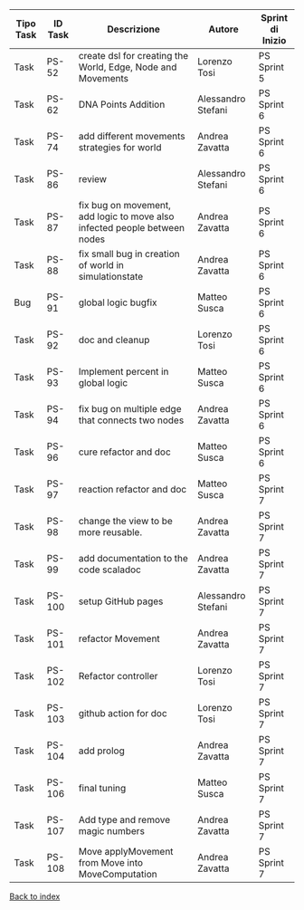 |Tipo Task|ID Task|Descrizione                           |Autore      |Sprint di Inizio|
|---------|-------|--------------------------------------|------------|----------------|
|Task     |PS-52  |create dsl for creating the World, Edge, Node and Movements|Lorenzo Tosi|PS Sprint 5     |
|Task     |PS-62  |DNA Points Addition                   |Alessandro Stefani|PS Sprint 6     |
|Task     |PS-74  |add different movements strategies for world|Andrea Zavatta|PS Sprint 6     |
|Task     |PS-86  |review                                |Alessandro Stefani|PS Sprint 6     |
|Task     |PS-87  |fix bug on movement, add logic to move also infected people between nodes|Andrea Zavatta|PS Sprint 6     |
|Task     |PS-88  |fix small bug in creation of world in simulationstate|Andrea Zavatta|PS Sprint 6     |
|Bug      |PS-91  |global logic bugfix                   |Matteo Susca|PS Sprint 6     |
|Task     |PS-92  |doc and cleanup                       |Lorenzo Tosi|PS Sprint 6     |
|Task     |PS-93  |Implement percent in global logic     |Matteo Susca|PS Sprint 6     |
|Task     |PS-94  |fix bug on multiple edge that connects two nodes|Andrea Zavatta|PS Sprint 6     |
|Task     |PS-96  |cure refactor and doc                 |Matteo Susca|PS Sprint 6     |
|Task     |PS-97  |reaction refactor and doc             |Matteo Susca|PS Sprint 7     |
|Task     |PS-98  |change the view to be more reusable.  |Andrea Zavatta|PS Sprint 7     |
|Task     |PS-99  |add documentation to the code scaladoc|Andrea Zavatta|PS Sprint 7     |
|Task     |PS-100 |setup GitHub pages                    |Alessandro Stefani|PS Sprint 7     |
|Task     |PS-101 |refactor Movement                     |Andrea Zavatta|PS Sprint 7     |
|Task     |PS-102 |Refactor controller                   |Lorenzo Tosi|PS Sprint 7     |
|Task     |PS-103 |github action for doc                 |Lorenzo Tosi|PS Sprint 7     |
|Task     |PS-104 |add prolog                            |Andrea Zavatta|PS Sprint 7     |
|Task     |PS-106 |final tuning                          |Matteo Susca|PS Sprint 7     |
|Task     |PS-107 |Add type and remove magic numbers     |Andrea Zavatta|PS Sprint 7     |
|Task     |PS-108 |Move applyMovement from Move into MoveComputation|Andrea Zavatta|PS Sprint 7     |

[Back to index](../index.md)